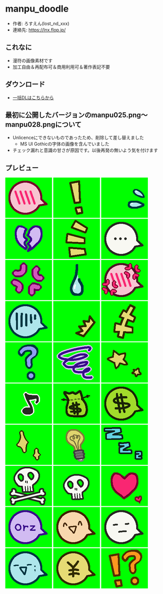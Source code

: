 # manpu_doodle
* 作者: ろすえん(lost_nd_xxx)
* 連絡先: https://lnx.flop.jp/

## これなに
* 漫符の画像素材です
* 加工自由＆再配布可＆商用利用可＆著作表記不要

## ダウンロード
* [一括DLはこちらから](https://github.com/lost-nd-xxx/manpu_doodle/archive/refs/heads/main.zip)

## 最初に公開したバージョンのmanpu025.png～manpu028.pngについて
* Unlicenceにできないものであったため、削除して差し替えました
  * MS UI Gothicの字体の画像を含んでいました
* チェック漏れと意識の甘さが原因です。以後再発の無いよう気を付けます

## プレビュー
![manpu001.png](img/manpu001.png)
![manpu002.png](img/manpu002.png)
![manpu003.png](img/manpu003.png)
![manpu004.png](img/manpu004.png)
![manpu005.png](img/manpu005.png)
![manpu006.png](img/manpu006.png)
![manpu007.png](img/manpu007.png)
![manpu008.png](img/manpu008.png)
![manpu009.png](img/manpu009.png)
![manpu010.png](img/manpu010.png)
![manpu011.png](img/manpu011.png)
![manpu012.png](img/manpu012.png)
![manpu013.png](img/manpu013.png)
![manpu014.png](img/manpu014.png)
![manpu015.png](img/manpu015.png)
![manpu016.png](img/manpu016.png)
![manpu017.png](img/manpu017.png)
![manpu018.png](img/manpu018.png)
![manpu019.png](img/manpu019.png)
![manpu020.png](img/manpu020.png)
![manpu021.png](img/manpu021.png)
![manpu022.png](img/manpu022.png)
![manpu023.png](img/manpu023.png)
![manpu024.png](img/manpu024.png)
![manpu025.png](img/manpu025.png)
![manpu026.png](img/manpu026.png)
![manpu027.png](img/manpu027.png)
![manpu028.png](img/manpu028.png)
![manpu029.png](img/manpu029.png)
![manpu030.png](img/manpu030.png)
